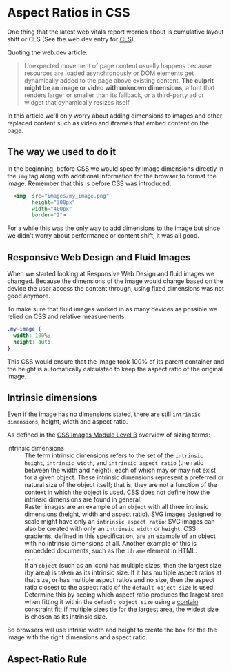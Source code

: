# Aspect Ratios in CSS

One thing that the latest web vitals report worries about is cumulative layout shift or CLS (See the web.dev entry for [CLS](https://web.dev/cls/)).

Quoting the web.dev article:

> Unexpected movement of page content usually happens because resources are loaded asynchronously or DOM elements get dynamically added to the page above existing content. **The culprit might be an image or video with unknown dimensions**, a font that renders larger or smaller than its fallback, or a third-party ad or widget that dynamically resizes itself.

In this article we'll only worry about adding dimensions to images and other replaced content such as video and iframes that embed content on the page.

## The way we used to do it

In the beginning, before CSS we would specify image dimensions directly in the `img` tag along with additional information for the browser to format the image. Remember that this is before CSS was introduced.

```html
  <img  src="images/my_image.png"
        height="300px"
        width="400px"
        border="2">
```

For a while this was the only way to add dimensions to the image but since we didn't worry about performance or content shift, it was all good.

## Responsive Web Design and Fluid Images

When we started looking at Responsive Web Design and fluid images we changed. Because the dimensions of the image would change based on the device the user access the content through, using fixed dimensions was not good anymore.

To make sure that fluid images worked in as many devices as possible we relied on CSS and relative measurements.

```css
.my-image {
  width: 100%;
  height: auto;
}
```

This CSS would ensure that the image took 100% of its parent container and the height is automatically calculated to keep the aspect ratio of the original image.

## Intrinsic dimensions

Even if the image has no dimensions stated, there are still `intrinsic dimensions`, height, width and aspect ratio.

As defined in the [CSS Images Module Level 3](https://www.w3.org/TR/css-images-3/#sizing-terms) overview of sizing terms:

<dl>
  <dt>intrinsic dimensions</dt>
  <dd>
    The term intrinsic dimensions refers to the set of the <code>intrinsic height</code>, <code>intrinsic width</code>, and <code>intrinsic aspect ratio</code> (the ratio between the width and height), each of which may or may not exist for a given object. These intrinsic dimensions represent a preferred or natural size of the object itself; that is, they are not a function of the context in which the object is used. CSS does not define how the intrinsic dimensions are found in general.</dd>
  <dd>Raster images are an example of an <code>object</code> with all three intrinsic dimensions (height, width and aspect ratio). SVG images designed to scale might have only an <code>intrinsic aspect ratio</code>; SVG images can also be created with only an <code>intrinsic width</code> or <code>height</code>. CSS gradients, defined in this specification, are an example of an object with no intrinsic dimensions at all. Another example of this is embedded documents, such as the <code>iframe</code> element in HTML.</dd>

  <dd>. . .</dd>

  <dd>If an <code>object</code> (such as an icon) has multiple sizes, then the largest size (by area) is taken as its intrinsic size. If it has multiple aspect ratios at that size, or has multiple aspect ratios and no size, then the aspect ratio closest to the aspect ratio of the <code>default object size</code> is used. Determine this by seeing which aspect ratio produces the largest area when fitting it within the <code>default object size</code> using a <a href="https://www.w3.org/TR/css-images-3/#contain-constraint">contain constraint</a> fit;
    if multiple sizes tie for the largest area, the widest size is chosen as its intrinsic size.
  </dd>
</dl>

So browsers will use intrisic width and height to create the box for the the image with the right dimensions and aspect ratio.

## Aspect-Ratio Rule
